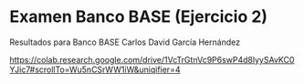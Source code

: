 # Examen Banco BASE (Ejercicio 2)
Resultados para Banco BASE
Carlos David García Hernández

https://colab.research.google.com/drive/1VcTrGtnVc9P6swP4d8lyySAvKC0YJic7#scrollTo=Wu5nCSrWW1iW&uniqifier=4

